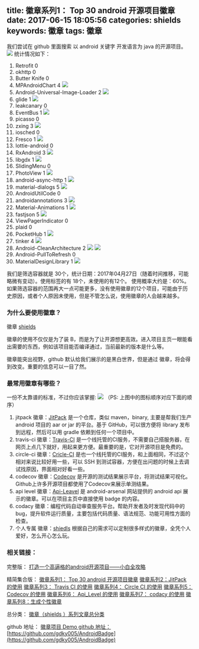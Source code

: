 title: 徽章系列1： Top 30 android 开源项目徽章
date: 2017-06-15 18:05:56
categories: shields
keywords: 徽章
tags: 徽章
---


我们尝试在 github 里面搜索 以 android  关键字 开发语言为 java 的开源项目。
![](https://raw.githubusercontent.com/gdky005/AndroidBadge/master/pic/gbg-kaiyuan-md-1.png)
统计情况如下：

1. Retrofit 0
2. okhttp 0
3. Butter Knife 0
4. MPAndroidChart 4 ![](https://raw.githubusercontent.com/gdky005/AndroidBadge/master/pic/gbg-kaiyuan-md-2.png)
5. Android-Universal-Image-Loader 2 ![](https://raw.githubusercontent.com/gdky005/AndroidBadge/master/pic/gbg-kaiyuan-md-3.png)
6. glide 1 ![](https://raw.githubusercontent.com/gdky005/AndroidBadge/master/pic/gbg-kaiyuan-md-4.png)
7. leakcanary 0 
8. EventBus 1 ![](https://raw.githubusercontent.com/gdky005/AndroidBadge/master/pic/gbg-kaiyuan-md-5.png)
9. picasso 0 
10. zxing 3 ![](https://raw.githubusercontent.com/gdky005/AndroidBadge/master/pic/gbg-kaiyuan-md-6.png)
11. iosched 0
12. Fresco 1 ![](https://raw.githubusercontent.com/gdky005/AndroidBadge/master/pic/gbg-kaiyuan-md-7.png)
13. lottie-android 0
14. RxAndroid 3 ![](https://raw.githubusercontent.com/gdky005/AndroidBadge/master/pic/gbg-kaiyuan-md-8.png)
15. libgdx 1 ![](https://raw.githubusercontent.com/gdky005/AndroidBadge/master/pic/gbg-kaiyuan-md-9.png)
16. SlidingMenu 0
17. PhotoView 1 ![](https://raw.githubusercontent.com/gdky005/AndroidBadge/master/pic/gbg-kaiyuan-md-10.png)
18. android-async-http 1 ![](https://raw.githubusercontent.com/gdky005/AndroidBadge/master/pic/gbg-kaiyuan-md-11.png)
19. material-dialogs 5 ![](https://raw.githubusercontent.com/gdky005/AndroidBadge/master/pic/gbg-kaiyuan-md-12.png)
20. AndroidUtilCode 0
21. androidannotations 3 ![](https://raw.githubusercontent.com/gdky005/AndroidBadge/master/pic/gbg-kaiyuan-md-13.png)
22. Material-Animations 1 ![](https://raw.githubusercontent.com/gdky005/AndroidBadge/master/pic/gbg-kaiyuan-md-14.png)
23. fastjson 5 ![](https://raw.githubusercontent.com/gdky005/AndroidBadge/master/pic/gbg-kaiyuan-md-15.png)
24. ViewPagerIndicator 0 
25. plaid 0 
26. PocketHub 1 ![](https://raw.githubusercontent.com/gdky005/AndroidBadge/master/pic/gbg-kaiyuan-md-16.png)
27. tinker 4 ![](https://raw.githubusercontent.com/gdky005/AndroidBadge/master/pic/gbg-kaiyuan-md-17.png)
28. Android-CleanArchitecture 2  ![](https://raw.githubusercontent.com/gdky005/AndroidBadge/master/pic/gbg-kaiyuan-md-18.png) ![](https://raw.githubusercontent.com/gdky005/AndroidBadge/master/pic/gbg-kaiyuan-md-19.png)
29. Android-PullToRefresh 0 
30. MaterialDesignLibrary 1 ![](https://raw.githubusercontent.com/gdky005/AndroidBadge/master/pic/gbg-kaiyuan-md-20.png)

我们是筛选容器就是 30个，统计日期：2017年04月27日（随着时间推移，可能略微有变动）。使用标签的有 18个，未使用的有12个。 使用概率大约是：60%。如果筛选容器的范围再大一点可能更多，没有使用徽章的12个项目，可能由于历史原因，或者个人原因未使用，但是不管怎么说，使用徽章的人会越来越多。



### 为什么要使用徽章？
徽章 [shields](https://github.com/badges/shields)

徽章的使用不仅仅是为了装 B，而是为了让开源想更高效。进入项目主页一眼能看出需要的东西，例如该项目能否编译通过，当前最新的版本是什么等。

徽章能突出视野，github 默认给我们展示的是黑白世界，但是通过 徽章，将会得到改变。重要的信息可以一目了然。

### 最常用徽章有哪些？
一份不太靠谱的标准，不过你应该掌握:
![](https://raw.githubusercontent.com/gdky005/AndroidBadge/master/pic/gbg-kaiyuan-md-21.png)
（PS: 上图中的图标顺序对应下面的顺序）

1. jitpack 徽章：[JitPack](https://jitpack.io) 是一个仓库，类似 maven，binary, 主要是帮我们生产 android 项目的 aar or jar 的平台。基于 GitHub，可以很方便将 library 发布到远程，然后可以用 gradle 依赖到任何一个项目中。
2. travis-ci 徽章：[Travis-CI](https://travis-ci.org) 是一个线托管的CI服务，不需要自己搭服务器，在网页上点几下就好，用起来更方便。最重要的是，它对开源项目是免费的。
3. circle-ci 徽章：[Cricle-CI](https://circleci.com/) 是也一个线托管的CI服务，和上面相同，不过这个相对来说比较好用一些，可以 SSH 到测试容器，方便在出问题的时候上去调试找原因，界面相对好看一些。
4. codecov 徽章：[Codecov](https://codecov.io) 是开源的测试结果展示平台，将测试结果可视化。Github上许多开源项目都使用了Codecov来展示单测结果。
5. api level 徽章：[Api-Leavel](https://android-arsenal.com/api) 是 android-arsenal 网站提供的 android api 展示的徽章。可以在项目主页中直接使用 badge 的内容。 
6. codacy 徽章：编程代码自动审查服务平台。帮助开发者及时发现代码中的 bug，提升软件运行质量，主要包括代码质量、语法规范、功能可用性方面的检查。
7. 个人专属 徽章：[shiedls](https://shields.io/) 根据自己的需求可以定制很多样式的徽章，全凭个人 爱好，怎么开心怎么玩。



### 相关链接：

完整版：
[打造一个高逼格的android开源项目——小白全攻略](http://www.gdky005.com/2017/06/15/%E6%89%93%E9%80%A0%E4%B8%80%E4%B8%AA%E9%AB%98%E9%80%BC%E6%A0%BC%E7%9A%84android%E5%BC%80%E6%BA%90%E9%A1%B9%E7%9B%AE%E2%80%94%E2%80%94%E5%B0%8F%E7%99%BD%E5%85%A8%E6%94%BB%E7%95%A5/)

精简集合版：
[徽章系列1： Top 30 android 开源项目徽章](http://www.gdky005.com/2017/06/15/%E5%BE%BD%E7%AB%A0%E7%B3%BB%E5%88%971%EF%BC%9A-Top-30-android-%E5%BC%80%E6%BA%90%E9%A1%B9%E7%9B%AE%E5%BE%BD%E7%AB%A0/)
[徽章系列2：JitPack 的使用](http://www.gdky005.com/2017/06/15/%E5%BE%BD%E7%AB%A0%E7%B3%BB%E5%88%972%EF%BC%9AJitPack-%E7%9A%84%E4%BD%BF%E7%94%A8/)
[徽章系列3： Travis CI 的使用](http://www.gdky005.com/2017/06/15/%E5%BE%BD%E7%AB%A0%E7%B3%BB%E5%88%973%EF%BC%9A-Travis-CI-%E7%9A%84%E4%BD%BF%E7%94%A8/)
[徽章系列4： Circle CI 的使用](http://www.gdky005.com/2017/06/15/%E5%BE%BD%E7%AB%A0%E7%B3%BB%E5%88%974%EF%BC%9A-Circle-CI-%E7%9A%84%E4%BD%BF%E7%94%A8/)
[徽章系列5： Codecov 的使用](http://www.gdky005.com/2017/06/15/%E5%BE%BD%E7%AB%A0%E7%B3%BB%E5%88%975%EF%BC%9A-Codecov-%E7%9A%84%E4%BD%BF%E7%94%A8/)
[徽章系列6： Api\_Level 的使用](http://www.gdky005.com/2017/06/15/%E5%BE%BD%E7%AB%A0%E7%B3%BB%E5%88%976%EF%BC%9A-Api-Level-%E7%9A%84%E4%BD%BF%E7%94%A8/)
[徽章系列7： codacy 的使用](http://www.gdky005.com/2017/06/15/%E5%BE%BD%E7%AB%A0%E7%B3%BB%E5%88%977%EF%BC%9A-codacy-%E7%9A%84%E4%BD%BF%E7%94%A8/)
[徽章系列8：生成个性徽章](http://www.gdky005.com/2017/06/15/%E5%BE%BD%E7%AB%A0%E7%B3%BB%E5%88%978%EF%BC%9A%E7%94%9F%E6%88%90%E4%B8%AA%E6%80%A7%E5%BE%BD%E7%AB%A0/)

总分类：
[徽章（shields ）系列文章总分类](http://www.gdky005.com/categories/shields/)

github 地址：
[徽章项目 Demo github 地址：](https://github.com/gdky005/AndroidBadge)
 [https://github.com/gdky005/AndroidBadge](https://github.com/gdky005/AndroidBadge)



